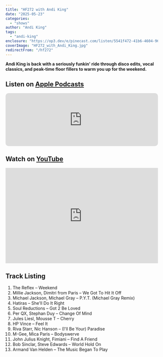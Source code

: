 ```yaml
---
title: "HF272 with Andi King"
date: "2025-05-23"
categories:
  - "shows"
author: "Andi King"
tags:
  - "andi-king"
enclosure: "https://op3.dev/e/pinecast.com/listen/5541f472-41b6-4604-9673-6bbb6fbe1825.mp3?source=rss&ext=asset.mp3 91848453 audio/mpeg"
coverImage: "HF272_with_Andi_King.jpg"
redirectFrom: "/hf272"
---
```


**Andi King is back with a seriously funkin' ride through disco edits, vocal classics, and peak-time floor fillers to warm you up for the weekend.**

## Listen on [Apple Podcasts](https://podcasts.apple.com/gb/podcast/hf272-with-andi-king-23-may-2025/id355833875?i=1000709530305)

<iframe allow="autoplay *; encrypted-media *; fullscreen *; clipboard-write" frameborder="0" height="175" style="width:100%;max-width:660px;overflow:hidden;border-radius:10px;" sandbox="allow-forms allow-popups allow-same-origin allow-scripts allow-storage-access-by-user-activation allow-top-navigation-by-user-activation" src="https://embed.podcasts.apple.com/gb/podcast/hf272-with-andi-king-23-may-2025/id355833875?i=1000709530305"></iframe>

## Watch on [YouTube](https://youtu.be/o0etsIDiygY?si=BX--rKO02At3u-FT)

<iframe width="100%" height="315" style="max-width: 560px; aspect-ratio: 16/9;" src="https://www.youtube.com/embed/o0etsIDiygY?si=BX--rKO02At3u-FT" title="YouTube video player" frameborder="0" allow="accelerometer; autoplay; clipboard-write; encrypted-media; gyroscope; picture-in-picture; web-share" referrerpolicy="strict-origin-when-cross-origin" allowfullscreen></iframe>

## Track Listing

1. The Reflex – Weekend
2. Millie Jackson, Dimitri from Paris – We Got To Hit It Off
3. Michael Jackson, Michael Gray – P.Y.T. (Michael Gray Remix)
4. Hatiras – She'll Do It Right
5. Soul Reductions – Got 2 Be Loved
6. Per QX, Stephan Duy – Change Of Mind
7. Jules Liesl, Mousse T – Cherry
8. HP Vince – Feel It
9. Riva Starr, Nic Hanson – (I'll Be Your) Paradise
10. M-Gee, Mica Paris – Bodyswerve
11. John Julius Knight, Fimiani – Find A Friend
12. Bob Sinclar, Steve Edwards – World Hold On
13. Armand Van Helden – The Music Began To Play

